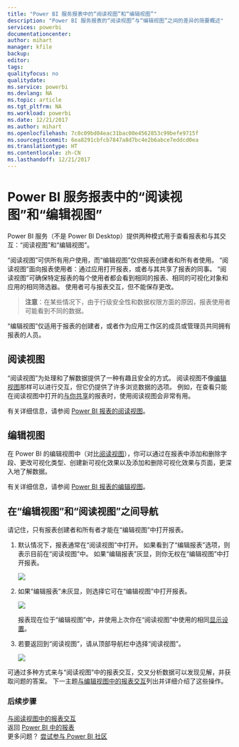 ```yaml
---
title: "Power BI 服务报表中的“阅读视图”和“编辑视图”"
description: "Power BI 服务报表的“阅读视图”与“编辑视图”之间的差异的简要概述"
services: powerbi
documentationcenter: 
author: mihart
manager: kfile
backup: 
editor: 
tags: 
qualityfocus: no
qualitydate: 
ms.service: powerbi
ms.devlang: NA
ms.topic: article
ms.tgt_pltfrm: NA
ms.workload: powerbi
ms.date: 12/21/2017
ms.author: mihart
ms.openlocfilehash: 7c0c09bd04eac31bac00e4562853c99befe9715f
ms.sourcegitcommit: 6ea8291cbfcb7847a8d7bc4e2b6abce7eddcd0ea
ms.translationtype: HT
ms.contentlocale: zh-CN
ms.lasthandoff: 12/21/2017
---
```

# <a name="reading-view-and-editing-view-in-power-bi-service-reports"></a>Power BI 服务报表中的“阅读视图”和“编辑视图”
Power BI 服务（不是 Power BI Desktop）提供两种模式用于查看报表和与其交互：“阅读视图”和“编辑视图”。  

“阅读视图”可供所有用户使用，而“编辑视图”仅供报表创建者和所有者使用。 “阅读视图”面向报表使用者：通过应用打开报表，或者与其共享了报表的同事。 “阅读视图”可确保特定报表的每个使用者都会看到相同的报表、相同的可视化对象和应用的相同筛选器。  使用者可与报表交互，但不能保存更改。

>**注意**：在某些情况下，由于行级安全性和数据权限方面的原因，报表使用者可能看到不同的数据。 

“编辑视图”仅适用于报表的创建者，或者作为应用工作区的成员或管理员共同拥有报表的人员。

## <a name="reading-view"></a>阅读视图

“阅读视图”为处理和了解数据提供了一种有趣且安全的方式。 阅读视图不像[编辑视图](service-interact-with-a-report-in-editing-view.md)那样可以进行交互，但它仍提供了许多浏览数据的选项。 例如，在查看只能在阅读视图中打开的[与你共享](service-share-dashboards.md)的报表时，使用阅读视图会非常有用。

有关详细信息，请参阅 [Power BI 报表的阅读视图](service-interact-with-a-report-in-reading-view.md)。

## <a name="editing-view"></a>编辑视图
在 Power BI 的编辑视图中（对比[阅读视图](service-interact-with-a-report-in-reading-view.md)），你可以通过在报表中添加和删除字段、更改可视化类型、创建新可视化效果以及添加和删除可视化效果与页面，更深入地了解数据。

有关详细信息，请参阅 [Power BI 报表的编辑视图](service-interact-with-a-report-in-editing-view.md)。

## <a name="navigating-between-editing-view-and-reading-view"></a>在“编辑视图”和“阅读视图”之间导航
请记住，只有报表创建者和所有者才能在“编辑视图”中打开报表。

1. 默认情况下，报表通常在“阅读视图”中打开。 如果看到了“编辑报表”选项，则表示目前在“阅读视图”中。 如果“编辑报表”灰显，则你无权在“编辑视图”中打开报表。

   ![](media/service-reading-view-and-editing-view/power-bi-edit-report-grey.png)

2. 如果“编辑报表”未灰显，则选择它可在“编辑视图”中打开报表。 
   
   ![](media/service-reading-view-and-editing-view/power-bi-edit-report.png)
   
   报表现在位于“编辑视图”中，并使用上次你在“阅读视图”中使用的相同[显示设置](power-bi-report-display-settings.md)。

2. 若要返回到“阅读视图”，请从顶部导航栏中选择“阅读视图”。
   
    ![](media/service-reading-view-and-editing-view/power-bi-reading-view.png)

可通过多种方式来与“阅读视图”中的报表交互，交叉分析数据可以发现见解，并获取问题的答案。  下一主题[与编辑视图中的报表交互](service-interact-with-a-report-in-editing-view.md)列出并详细介绍了这些操作。

### <a name="next-steps"></a>后续步骤
[与阅读视图中的报表交互](service-interact-with-a-report-in-editing-view.md)    
返回 [Power BI 中的报表](service-reports.md)    
更多问题？ [尝试参与 Power BI 社区](http://community.powerbi.com/) 

